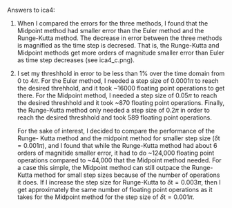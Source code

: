 Answers to ica4:

1. When I compared the errors for the three methods, I found that the Midpoint method had smaller error than the Euler method and the Runge-Kutta method. The decrease in error between the three methods is magnified as the time step is decresed. That is, the Runge-Kutta and Midpoint methods get more orders of magnitude smaller error than Euler as time step decreases (see ica4_c.png).

2. I set my threshhold in error to be less than 1% over the time domain from 0 to 4$\pi$. For the Euler method, I needed a step size of 0.0001$\pi$ to reach the desired threhhold, and it took ~16000 floating point operations to get there. For the Midpoint method, I needed a step size of 0.05$\pi$ to reach the desired threshhold and it took ~870 floating point operations. Finally, the Runge-Kutta method only needed a step size of 0.2$\pi$ in order to reach the desired threshhold and took 589 floating point operations. 

	 For the sake of interest, I decided to compare the performance of the Runge- Kutta method and the midpoint method for smaller step size ($\delta\mathrm{t}=0.001\pi$), and I found that while the Runge-Kutta method had about 6 orders of magnitide smaller error, it had to do ~124,000 floating point operations compared to ~44,000 that the Midpoint method needed. For a case this simple, the Midpoint method can still outpace the Runge-Kutta method for small step sizes because of the number of operations it does. If I increase the step size for Runge-Kutta to $\delta\mathrm{t}=0.003\pi$, then I get approximately the same number of floating point operations as it takes for the Midpoint method for the step size of $\delta\mathrm{t}=0.001\pi$.